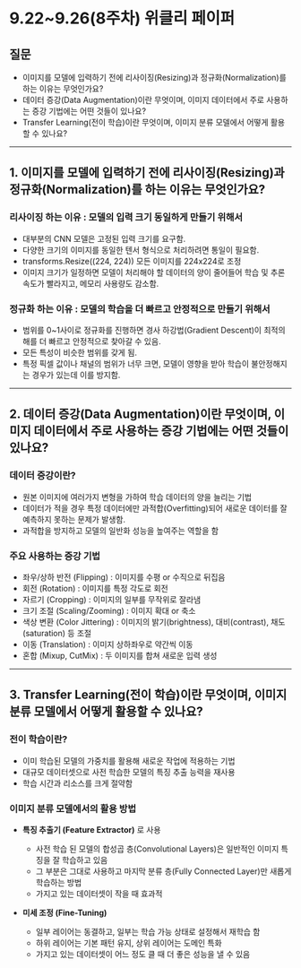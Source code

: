 # **9.22~9.26(8주차) 위클리 페이퍼** 
## 질문
- 이미지를 모델에 입력하기 전에 리사이징(Resizing)과 정규화(Normalization)를 하는 이유는 무엇인가요?
- 데이터 증강(Data Augmentation)이란 무엇이며, 이미지 데이터에서 주로 사용하는 증강 기법에는 어떤 것들이 있나요?
- Transfer Learning(전이 학습)이란 무엇이며, 이미지 분류 모델에서 어떻게 활용할 수 있나요?
---
## 1. 이미지를 모델에 입력하기 전에 리사이징(Resizing)과 정규화(Normalization)를 하는 이유는 무엇인가요?

### 리사이징 하는 이유 : 모델의 입력 크기 동일하게 만들기 위해서
  - 대부분의 CNN 모델은 고정된 입력 크기를 요구함.
  - 다양한 크기의 이미지를 동일한 텐서 형식으로 처리하려면 통일이 필요함.
  - transforms.Resize((224, 224)) 모든 이미지를 224x224로 조정
  - 이미지 크기가 일정하면 모델이 처리해야 할 데이터의 양이 줄어들어 학습 및 추론 속도가 빨라지고, 메모리 사용량도 감소함.
    
### 정규화 하는 이유 : 모델의 학습을 더 빠르고 안정적으로 만들기 위해서
  - 범위를 0~1사이로 정규화를 진행하면 경사 하강법(Gradient Descent)이 최적의 해를 더 빠르고 안정적으로 찾아갈 수 있음.
  - 모든 특성이 비슷한 범위를 갖게 됨.
  - 특정 픽셀 값이나 채널의 범위가 너무 크면, 모델이 영향을 받아 학습이 불안정해지는 경우가 있는데 이를 방지함.
---

## 2. 데이터 증강(Data Augmentation)이란 무엇이며, 이미지 데이터에서 주로 사용하는 증강 기법에는 어떤 것들이 있나요?

### 데이터 증강이란?
- 원본 이미지에 여러가지 변형을 가하여 학습 데이터의 양을 늘리는 기법
- 데이터가 적을 경우 특정 데이터에만 과적합(Overfitting)되어 새로운 데이터를 잘 예측하지 못하는 문제가 발생함.
- 과적합을 방지하고 모델의 일반화 성능을 높여주는 역할을 함

### 주요 사용하는 증강 기법
- 좌우/상하 반전 (Flipping) : 이미지를 수평 or 수직으로 뒤집음
- 회전 (Rotation) : 이미지를 특정 각도로 회전
- 자르기 (Cropping) : 이미지의 일부를 무작위로 잘라냄
- 크기 조절 (Scaling/Zooming) : 이미지 확대 or 축소
- 색상 변환 (Color Jittering) : 이미지의 밝기(brightness), 대비(contrast), 채도(saturation) 등 조절
- 이동 (Translation)  : 이미지 상하좌우로 약간씩 이동
- 혼합 (Mixup, CutMix) : 두 이미지를 합쳐 새로운 입력 생성
---

## 3. Transfer Learning(전이 학습)이란 무엇이며, 이미지 분류 모델에서 어떻게 활용할 수 있나요?
### 전이 학습이란? 
- 이미 학습된 모델의 가중치를 활용해 새로운 작업에 적용하는 기법
- 대규모 데이터셋으로 사전 학습한 모델의 특징 추출 능력을 재사용
- 학습 시간과 리소스를 크게 절약함

### 이미지 분류 모델에서의 활용 방법
- **특징 추출기 (Feature Extractor)** 로 사용
  - 사전 학습 된 모델의 합성곱 층(Convolutional Layers)은 일반적인 이미지 특징을 잘 학습하고 있음
  - 그 부분은 그대로 사용하고 마지막 분류 층(Fully Connected Layer)만 새롭게 학습하는 방법
  - 가지고 있는 데이터셋이 작을 때 효과적
   
- **미세 조정 (Fine-Tuning)**
  - 일부 레이어는 동결하고, 일부는 학습 가능 상태로 설정해서 재학습 함
  - 하위 레이어는 기본 패턴 유지, 상위 레이어는 도메인 특화 
  - 가지고 있는 데이터셋이 어느 정도 클 때 더 좋은 성능을 낼 수 있음

